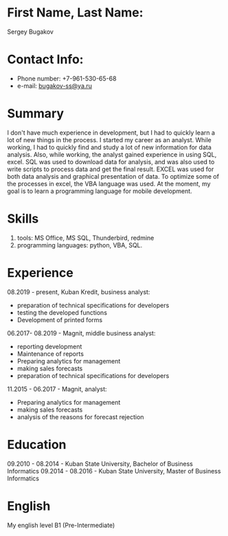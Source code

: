 
# First Name, Last Name:

Sergey Bugakov

# Contact Info:

- Phone number: +7-961-530-65-68
- e-mail: bugakov-ss@ya.ru

# Summary

I don't have much experience in development, but I had to quickly learn a lot of new things in the process. I started my career as an analyst. While working, I had to quickly find and study a lot of new information for data analysis. Also, while working, the analyst gained experience in using SQL, excel. SQL was used to download data for analysis, and was also used to write scripts to process data and get the final result. EXCEL was used for both data analysis and graphical presentation of data. To optimize some of the processes in excel, the VBA language was used.
At the moment, my goal is to learn a programming language for mobile development.

# Skills 

1. tools: MS Office, MS SQL, Thunderbird, redmine
2. programming languages: python, VBA, SQL.

# Experience

08.2019 - present, Kuban Kredit, business analyst:

* preparation of technical specifications for developers
* testing the developed functions
* Development of printed forms

06.2017- 08.2019 - Magnit, middle business analyst:
 * reporting development
 * Maintenance of reports
 * Preparing analytics for management
 * making sales forecasts
 * preparation of technical specifications for developers

11.2015 - 06.2017 - Magnit, analyst:
* Preparing analytics for management
* making sales forecasts 
* analysis of the reasons for forecast rejection

# Education

09.2010 - 08.2014 - Kuban State University, Bachelor of Business Informatics
09.2014 - 08.2016 - Kuban State University, Master of Business Informatics
 
# English

My english level B1 (Pre-Intermediate)
